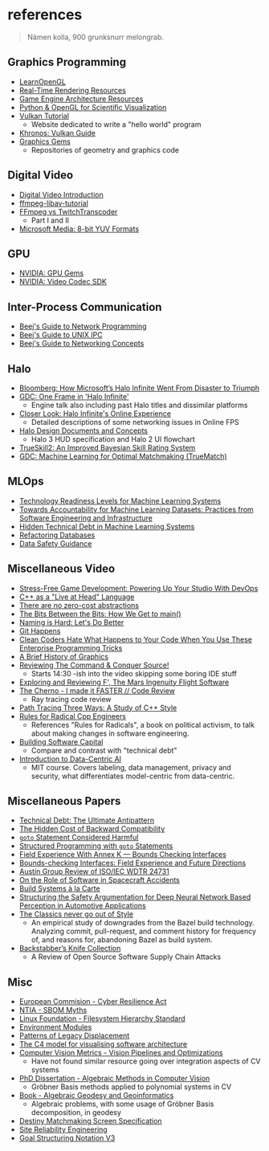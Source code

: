 # references

> Nämen kolla, 900 grunksnurr melongrab.

## Graphics Programming

 - [LearnOpenGL](https://learnopengl.com/)
 - [Real-Time Rendering Resources](https://www.realtimerendering.com/)
 - [Game Engine Architecture Resources](https://www.gameenginebook.com/coursemat.html)
 - [Python & OpenGL for Scientific Visualization](https://www.labri.fr/perso/nrougier/python-opengl/)
 - [Vulkan Tutorial](https://vulkan-tutorial.com/)
    - Website dedicated to write a "hello world" program
 - [Khronos: Vulkan Guide](https://github.com/KhronosGroup/Vulkan-Guide)
 - [Graphics Gems](https://www.realtimerendering.com/resources/GraphicsGems/)
    - Repositories of geometry and graphics code

## Digital Video

 - [Digital Video Introduction](https://github.com/leandromoreira/digital_video_introduction)
 - [ffmpeg-libav-tutorial](https://github.com/leandromoreira/ffmpeg-libav-tutorial)
 - [FFmpeg vs TwitchTranscoder](https://blog.twitch.tv/sv-se/2017/10/10/live-video-transmuxing-transcoding-f-fmpeg-vs-twitch-transcoder-part-i-489c1c125f28/)
    - Part I and II
 - [Microsoft Media: 8-bit YUV Formats](https://docs.microsoft.com/en-us/windows/win32/medfound/recommended-8-bit-yuv-formats-for-video-rendering)

## GPU

 - [NVIDIA: GPU Gems](https://developer.nvidia.com/gpugems/gpugems/contributors)
 - [NVIDIA: Video Codec SDK](https://developer.nvidia.com/nvidia-video-codec-sdk)

## Inter-Process Communication

 - [Beej's Guide to Network Programming](https://beej.us/guide/bgnet/)
 - [Beej's Guide to UNIX IPC](https://beej.us/guide/bgipc/)
 - [Beej's Guide to Networking Concepts](https://beej.us/guide/bgnet0/)

## Halo

 - [Bloomberg: How Microsoft’s Halo Infinite Went From Disaster to Triumph](https://www.bloomberg.com/news/articles/2021-12-08/how-microsoft-s-halo-infinite-went-from-disaster-to-triumph)
 - [GDC: One Frame in 'Halo Infinite'](https://www.youtube.com/watch?v=IUiNUky-ibM)
    - Engine talk also including past Halo titles and dissimilar platforms
 - [Closer Look: Halo Infinite's Online Experience](https://www.halowaypoint.com/news/closer-look-halo-infinite-online-experience)
    - Detailed descriptions of some networking issues in Online FPS
 - [Halo Design Documents and Concepts](http://www.cand.land/halodocs)
    - Halo 3 HUD specification and Halo 2 UI flowchart
 - [TrueSkill2: An Improved Bayesian Skill Rating System](https://www.microsoft.com/en-us/research/publication/trueskill-2-improved-bayesian-skill-rating-system/)
 - [GDC: Machine Learning for Optimal Matchmaking (TrueMatch)](https://www.youtube.com/watch?v=Q8BX0nXfPjY)
 
## MLOps

 - [Technology Readiness Levels for Machine Learning Systems](https://arxiv.org/abs/2101.03989.pdf)
 - [Towards Accountability for Machine Learning Datasets: Practices from Software Engineering and Infrastructure](https://arxiv.org/pdf/2010.13561.pdf)
 - [Hidden Technical Debt in Machine Learning Systems](https://proceedings.neurips.cc/paper/2015/file/86df7dcfd896fcaf2674f757a2463eba-Paper.pdf)
 - [Refactoring Databases](https://databaserefactoring.com/)
 - [Data Safety Guidance](https://scsc.uk/scsc-127I)

## Miscellaneous Video

 - [Stress-Free Game Development: Powering Up Your Studio With DevOps](https://www.youtube.com/watch?v=t9HRzE7_2Xc)
 - [C++ as a "Live at Head" Language](https://www.youtube.com/watch?v=tISy7EJQPzI)
 - [There are no zero-cost abstractions](https://www.youtube.com/watch?v=rHIkrotSwcc)
 - [The Bits Between the Bits: How We Get to main()](https://www.youtube.com/watch?v=dOfucXtyEsU)
 - [Naming is Hard: Let's Do Better](https://www.youtube.com/watch?v=MBRoCdtZOYg)
 - [Git Happens](https://www.youtube.com/watch?v=Dv8I_kfrFWw)
 - [Clean Coders Hate What Happens to Your Code When You Use These Enterprise Programming Tricks](https://www.youtube.com/watch?v=FyCYva9DhsI)
 - [A Brief History of Graphics](https://www.youtube.com/watch?v=QyjyWUrHsFc)
 - [Reviewing The Command & Conquer Source!](https://youtu.be/Oee7gje-XRc?t=970)
    - Starts 14:30 -ish into the video skipping some boring IDE stuff
 - [Exploring and Reviewing F', The Mars Ingenuity Flight Software](https://www.youtube.com/watch?v=RbhufLudVsI)
 - [The Cherno - I made it FASTER // Code Review](https://www.youtube.com/watch?v=mOSirVeP5lo)
    - Ray tracing code review
 - [Path Tracing Three Ways: A Study of C++ Style](https://www.youtube.com/watch?v=HG6c4Kwbv4I)
 - [Rules for Radical Cpp Engineers](https://www.youtube.com/watch?v=ady2mUIQpt4)
    - References "Rules for Radicals", a book on political activism, to talk about making changes in software engineering.
 - [Building Software Capital](https://www.youtube.com/watch?v=ta3S8CRN2TM)
    - Compare and contrast with "technical debt"
 - [Introduction to Data-Centric AI](https://www.youtube.com/watch?v=ayzOzZGHZy4&list=PLnSYPjg2dHQKdig0vVbN-ZnEU0yNJ1mo5)
    - MIT course. Covers labeling, data management, privacy and security, what differentiates model-centric from data-centric.

## Miscellaneous Papers

 - [Technical Debt: The Ultimate Antipattern](https://web.archive.org/web/20170829222901id_/http://conferences.computer.org/mtd/2014/papers/6791a008.pdf)
 - [The Hidden Cost of Backward Compatibility](https://www.diva-portal.org/smash/get/diva2:1485431/FULLTEXT01.pdf)
 - [`goto` Statement Considered Harmful](https://dl.acm.org/doi/pdf/10.1145/362929.362947)
 - [Structured Programming with `goto` Statements](https://dl.acm.org/doi/pdf/10.1145/356635.356640)
 - [Field Experience With Annex K — Bounds Checking Interfaces](https://www.open-std.org/jtc1/sc22/wg14/www/docs/n1967.htm)
 - [Bounds-checking Interfaces: Field Experience and Future Directions](https://www.open-std.org/jtc1/sc22/wg14/www/docs/n2336.pdf)
 - [Austin Group Review of ISO/IEC WDTR 24731](https://www.open-std.org/JTC1/SC22/WG14/www/docs/n1118.htm)
 - [On the Role of Software in Spacecraft Accidents](http://sunnyday.mit.edu/papers/jsr.pdf)
 - [Build Systems à la Carte](https://www.microsoft.com/en-us/research/uploads/prod/2018/03/build-systems.pdf)
 - [Structuring the Safety Argumentation for Deep Neural Network Based Perception in Automotive Applications](https://www.researchgate.net/profile/Gesina-Schwalbe-2/publication/354172662_Structuring_the_Safety_Argumentation_for_Deep_Neural_Network_Based_Perception_in_Automotive_Applications/links/612941d42b40ec7d8bca2e15/Structuring-the-Safety-Argumentation-for-Deep-Neural-Network-Based-Perception-in-Automotive-Applications.pdf)
 - [The Classics never go out of Style](https://www.researchgate.net/profile/Mahmoud-Alfadel/publication/377661239_The_Classics_Never_Go_Out_of_Style_An_Empirical_Study_of_Downgrades_from_the_Bazel_Build_Technology/links/65b1bbb29ce29c458bad4017/The-Classics-Never-Go-Out-of-Style-An-Empirical-Study-of-Downgrades-from-the-Bazel-Build-Technology.pdf)
    - An empirical study of downgrades from the Bazel build technology. Analyzing commit, pull-request, and comment history for frequency of, and reasons for, abandoning Bazel as build system.
 - [Backstabber’s Knife Collection](https://www.ncbi.nlm.nih.gov/pmc/articles/PMC7338168/pdf/978-3-030-52683-2_Chapter_2.pdf)
    - A Review of Open Source Software Supply Chain Attacks

## Misc

 - [European Commision - Cyber Resilience Act](https://digital-strategy.ec.europa.eu/en/library/cyber-resilience-act)
 - [NTIA - SBOM Myths](https://ntia.gov/sites/default/files/publications/sbom_myths_vs_facts_nov2021_0.pdf)
 - [Linux Foundation - Filesystem Hierarchy Standard](https://refspecs.linuxfoundation.org/FHS_3.0/fhs/index.html)
 - [Environment Modules](https://modules.readthedocs.io/en/latest/)
 - [Patterns of Legacy Displacement](https://martinfowler.com/articles/patterns-legacy-displacement/)
 - [The C4 model for visualising software architecture](https://c4model.com/)
 - [Computer Vision Metrics - Vision Pipelines and Optimizations](https://link.springer.com/chapter/10.1007/978-1-4302-5930-5_8)
    - Have not found similar resource going over integration aspects of CV systems
 - [PhD Dissertation - Algebraic Methods in Computer Vision](https://cmp.felk.cvut.cz/~kukelova/webthesis/docs/Kukelova-phd-2013.pdf)
    - Gröbner Basis methods applied to polynomial systems in CV
 - [Book - Algebraic Geodesy and Geoinformatics](https://link.springer.com/book/10.1007/978-3-642-12124-1)
    - Algebraic problems, with some usage of Gröbner Basis decomposition, in geodesy
 - [Destiny Matchmaking Screen Specification](https://david-candland.squarespace.com/matchmakingspec)
 - [Site Reliability Engineering](https://sre.google/books/)
 - [Goal Structuring Notation V3](https://scsc.uk/r141C:1?t=1)
